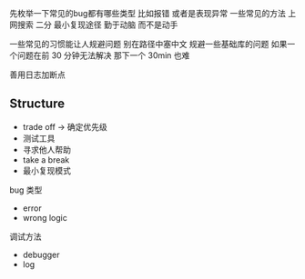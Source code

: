 先枚举一下常见的bug都有哪些类型 比如报错 或者是表现异常
一些常见的方法
上网搜索
二分
最小复现途径
勤于动脑 而不是动手

一些常见的习惯能让人规避问题
别在路径中塞中文 规避一些基础库的问题
如果一个问题在前 30 分钟无法解决 那下一个 30min 也难

善用日志加断点

## Structure 
- trade off -> 确定优先级
- 测试工具
- 寻求他人帮助
- take a break
- 最小复现模式

bug 类型
- error
- wrong logic

调试方法
- debugger
- log
